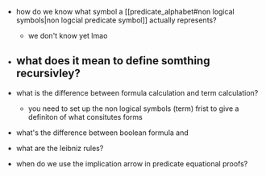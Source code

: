 - how do we know what symbol a [[predicate_alphabet#non logical symbols|non logcial predicate symbol]] actually represents?
	- we don't know yet lmao
- what does it mean to define somthing recursivley?
	- 
- what is the difference between formula calculation and term calculation?
	- you need to set up the non logical symbols (term) frist to give a definiton of what consitutes forms
- what's the difference between boolean formula and

- what are the leibniz rules?

- when do we use the implication arrow in predicate equational proofs?